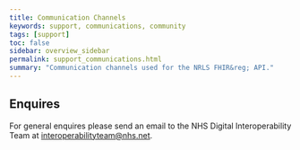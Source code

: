 ```yaml
---
title: Communication Channels
keywords: support, communications, community 
tags: [support]
toc: false
sidebar: overview_sidebar
permalink: support_communications.html
summary: "Communication channels used for the NRLS FHIR&reg; API."
---
```


## Enquires

For general enquires please send an email to the NHS Digital Interoperability Team at <a href="mailto:interoperabilityteam@nhs.net">interoperabilityteam@nhs.net</a>.
<br><br>


